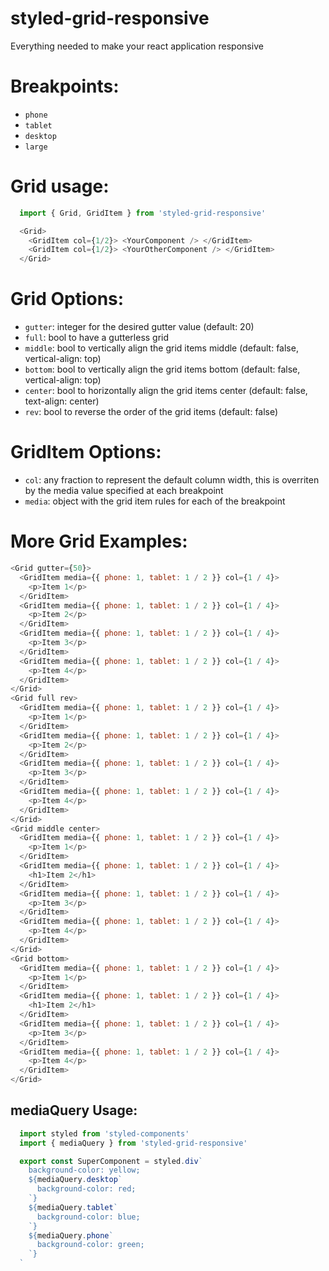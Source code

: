 # styled-grid-responsive
Everything needed to make your react application responsive

# Breakpoints:
 * `phone`
 * `tablet`
 * `desktop`
 * `large`

# Grid usage:
````javascript
  import { Grid, GridItem } from 'styled-grid-responsive'

  <Grid>
    <GridItem col={1/2}> <YourComponent /> </GridItem>
    <GridItem col={1/2}> <YourOtherComponent /> </GridItem>
  </Grid>

````
# Grid Options:
  * `gutter`: integer for the desired gutter value (default: 20)
  * `full`: bool to have a gutterless grid
  * `middle`: bool to vertically align the grid items middle (default: false, vertical-align: top)
  * `bottom`: bool to vertically align the grid items bottom (default: false, vertical-align: top)
  * `center`: bool to horizontally align the grid items center (default: false, text-align: center)
  * `rev`: bool to reverse the order of the grid items (default: false)

# GridItem Options:
  * `col`: any fraction to represent the default column width, this is overriten by the media value specified at each breakpoint
  * `media`: object with the grid item rules for each of the breakpoint


# More Grid Examples:
````javascript
<Grid gutter={50}>
  <GridItem media={{ phone: 1, tablet: 1 / 2 }} col={1 / 4}>
    <p>Item 1</p>
  </GridItem>
  <GridItem media={{ phone: 1, tablet: 1 / 2 }} col={1 / 4}>
    <p>Item 2</p>
  </GridItem>
  <GridItem media={{ phone: 1, tablet: 1 / 2 }} col={1 / 4}>
    <p>Item 3</p>
  </GridItem>
  <GridItem media={{ phone: 1, tablet: 1 / 2 }} col={1 / 4}>
    <p>Item 4</p>
  </GridItem>
</Grid>
<Grid full rev>
  <GridItem media={{ phone: 1, tablet: 1 / 2 }} col={1 / 4}>
    <p>Item 1</p>
  </GridItem>
  <GridItem media={{ phone: 1, tablet: 1 / 2 }} col={1 / 4}>
    <p>Item 2</p>
  </GridItem>
  <GridItem media={{ phone: 1, tablet: 1 / 2 }} col={1 / 4}>
    <p>Item 3</p>
  </GridItem>
  <GridItem media={{ phone: 1, tablet: 1 / 2 }} col={1 / 4}>
    <p>Item 4</p>
  </GridItem>
</Grid>
<Grid middle center>
  <GridItem media={{ phone: 1, tablet: 1 / 2 }} col={1 / 4}>
    <p>Item 1</p>
  </GridItem>
  <GridItem media={{ phone: 1, tablet: 1 / 2 }} col={1 / 4}>
    <h1>Item 2</h1>
  </GridItem>
  <GridItem media={{ phone: 1, tablet: 1 / 2 }} col={1 / 4}>
    <p>Item 3</p>
  </GridItem>
  <GridItem media={{ phone: 1, tablet: 1 / 2 }} col={1 / 4}>
    <p>Item 4</p>
  </GridItem>
</Grid>
<Grid bottom>
  <GridItem media={{ phone: 1, tablet: 1 / 2 }} col={1 / 4}>
    <p>Item 1</p>
  </GridItem>
  <GridItem media={{ phone: 1, tablet: 1 / 2 }} col={1 / 4}>
    <h1>Item 2</h1>
  </GridItem>
  <GridItem media={{ phone: 1, tablet: 1 / 2 }} col={1 / 4}>
    <p>Item 3</p>
  </GridItem>
  <GridItem media={{ phone: 1, tablet: 1 / 2 }} col={1 / 4}>
    <p>Item 4</p>
  </GridItem>
</Grid>
````

## mediaQuery Usage:
````javascript
  import styled from 'styled-components'
  import { mediaQuery } from 'styled-grid-responsive'

  export const SuperComponent = styled.div`
    background-color: yellow;
    ${mediaQuery.desktop`
      background-color: red;
    `}
    ${mediaQuery.tablet`
      background-color: blue;
    `}
    ${mediaQuery.phone`
      background-color: green;
    `}
  `

````
